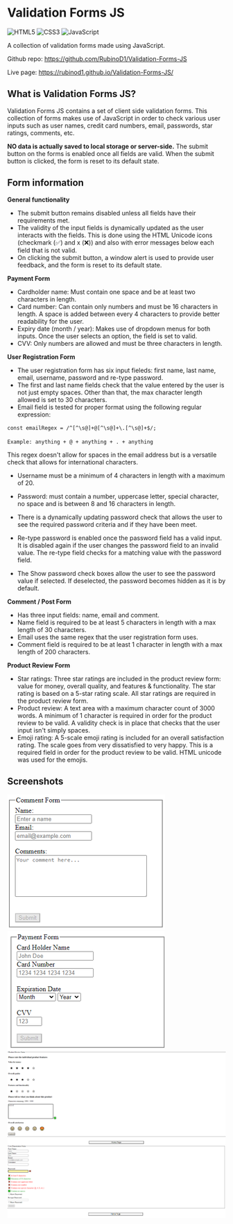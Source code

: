 # Validation Forms JS
![HTML5](https://img.shields.io/badge/html5-%23E34F26.svg?style=for-the-badge&logo=html5&logoColor=white) ![CSS3](https://img.shields.io/badge/css3-%231572B6.svg?style=for-the-badge&logo=css3&logoColor=white) ![JavaScript](https://img.shields.io/badge/javascript-%23323330.svg?style=for-the-badge&logo=javascript&logoColor=%23F7DF1E)

A collection of validation forms made using JavaScript.

Github repo: https://github.com/RubinoD1/Validation-Forms-JS

Live page: https://rubinod1.github.io/Validation-Forms-JS/

## What is Validation Forms JS?

Validation Forms JS contains a set of client side validation forms. This collection of forms makes use of JavaScript in order to check various user inputs such as user names, credit card numbers, email, passwords, star ratings, comments, etc.  

**NO data is actually saved to local storage or server-side.** The submit button on the forms is enabled once all fields are valid. When the submit button is clicked, the form is reset to its default state.

## Form information

**General functionality**
- The submit button remains disabled unless all fields have their requirements met.
- The validity of the input fields is dynamically updated as the user interacts with the fields. 
This is done using the HTML Unicode icons (checkmark (&#9989;) and x (&#10060;)) and also with error messages below each field that is not valid. 
- On clicking the submit button, a window alert is used to provide user feedback, and the form is reset to its default state.

**Payment Form** 
- Cardholder name: Must contain one space and be at least two characters in length. 
- Card number: Can contain only numbers and must be 16 characters in length. A space is added between every 4 characters to provide better readability for the user. 
- Expiry date (month / year): Makes use of dropdown menus for both inputs. Once the user selects an option, the field is set to valid.  
- CVV: Only numbers are allowed and must be three characters in length. 

**User Registration Form** 
- The user registration form has six input fieleds: first name, last name, email, username, password and re-type password. 
- The first and last name fields check that the value entered by the user is not just empty spaces. Other than that, the max character length allowed is set to 30 characters. 
- Email field is tested for proper format using the following regular expression:
```
const emailRegex = /^[^\s@]+@[^\s@]+\.[^\s@]+$/;

Example: anything + @ + anything + . + anything
```
This regex doesn't allow for spaces in the email address but is a versatile check that allows for international characters. 
- Username must be a minimum of 4 characters in length with a maximum of 20. 
- Password: must contain a number, uppercase letter, special character, no space and is between 8 and 16 characters in length.

- There is a dynamically updating password check that allows the user to see the required password criteria and if they have been meet. 
- Re-type password is enabled once the password field has a valid input. It is disabled again if the user changes the password field to an invalid value. The re-type field checks for a matching value with the password field. 
- The Show password check boxes allow the user to see the password value if selected. If deselected, the password becomes hidden as it is by default.  

**Comment / Post Form**  
- Has three input fields: name, email and comment. 
- Name field is required to be at least 5 characters in length with a max length of 30 characters.
- Email uses the same regex that the user registration form uses.
- Comment field is required to be at least 1 character in length with a max length of 200 characters. 

**Product Review Form**  
- Star ratings: Three star ratings are included in the product review form: value for money, overall quality, and features & functionality. The star rating is based on a 5-star rating scale. All star ratings are required in the product review form.   
- Product review: A text area with a maximum character count of 3000 words. A minimum of 1 character is required in order for the product review to be valid. A validity check is in place that checks that the user input isn't simply spaces. 
- Emoji rating: A 5-scale emoji rating is included for an overall satisfaction rating. The scale goes from very dissatisfied to very happy. This is a required field in order for the product review to be valid. HTML unicode was used for the emojis. 

## Screenshots
![comment form](./assets/images/screenshots/comment%20form.png)<br>
![payment form](./assets/images/screenshots/payment%20form.png)<br>
![product review form](./assets/images/screenshots/product%20review%20form.png)<br>
![user registration form](./assets/images/screenshots/user%20registration%20form.png)<br>
